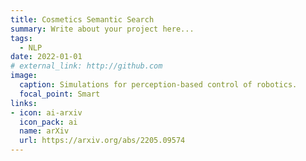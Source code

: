 ```yaml
---
title: Cosmetics Semantic Search
summary: Write about your project here...
tags:
  - NLP
date: 2022-01-01
# external_link: http://github.com
image:
  caption: Simulations for perception-based control of robotics.
  focal_point: Smart
links:
- icon: ai-arxiv
  icon_pack: ai
  name: arXiv
  url: https://arxiv.org/abs/2205.09574
---
```

